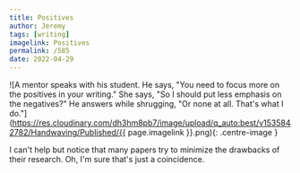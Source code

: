 ```yaml
---
title: Positives
author: Jeremy
tags: [writing]
imagelink: Positives
permalink: /585
date: 2022-04-29
---
```


![A mentor speaks with his student. He says, "You need to focus more on the positives in your writing." She says, "So I should put less emphasis on the negatives?" He answers while shrugging, "Or none at all. That's what I do."](https://res.cloudinary.com/dh3hm8pb7/image/upload/q_auto:best/v1535842782/Handwaving/Published/{{ page.imagelink }}.png){: .centre-image }

I can't help but notice that many papers try to minimize the drawbacks of their research. Oh, I'm sure that's just a coincidence.
